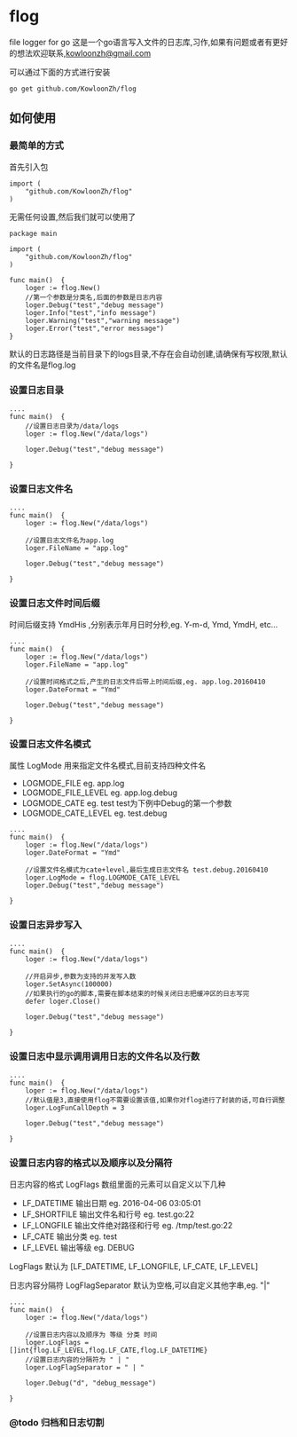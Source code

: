 # flog
file logger for go
这是一个go语言写入文件的日志库,习作,如果有问题或者有更好的想法欢迎联系,kowloonzh@gmail.com

可以通过下面的方式进行安装

```go get github.com/KowloonZh/flog```


## 如何使用

### 最简单的方式

首先引入包

```
import (
	"github.com/KowloonZh/flog"
)
```

无需任何设置,然后我们就可以使用了

```
package main

import (
	"github.com/KowloonZh/flog"
)

func main()  {
	loger := flog.New()
	//第一个参数是分类名,后面的参数是日志内容
	loger.Debug("test","debug message")
	loger.Info("test","info message")
	loger.Warning("test","warning message")
	loger.Error("test","error message")
}
```

默认的日志路径是当前目录下的logs目录,不存在会自动创建,请确保有写权限,默认的文件名是flog.log


### 设置日志目录
```
....
func main()  {
    //设置日志目录为/data/logs
	loger := flog.New("/data/logs")

	loger.Debug("test","debug message")

}
```


### 设置日志文件名
```
....
func main()  {
	loger := flog.New("/data/logs")

	//设置日志文件名为app.log
    loger.FileName = "app.log"

	loger.Debug("test","debug message")

}
```

### 设置日志文件时间后缀
时间后缀支持 YmdHis ,分别表示年月日时分秒,eg. Y-m-d, Ymd, YmdH, etc...
```
....
func main()  {
	loger := flog.New("/data/logs")
    loger.FileName = "app.log"

    //设置时间格式之后,产生的日志文件后带上时间后缀,eg. app.log.20160410
    loger.DateFormat = "Ymd"

	loger.Debug("test","debug message")

}
```

### 设置日志文件名模式
属性 LogMode 用来指定文件名模式,目前支持四种文件名

- LOGMODE_FILE eg. app.log
- LOGMODE_FILE_LEVEL eg. app.log.debug
- LOGMODE_CATE eg. test test为下例中Debug的第一个参数
- LOGMODE_CATE_LEVEL eg. test.debug

```
....
func main()  {
	loger := flog.New("/data/logs")
    loger.DateFormat = "Ymd"

    //设置文件名模式为cate+level,最后生成日志文件名 test.debug.20160410
    loger.LogMode = flog.LOGMODE_CATE_LEVEL
	loger.Debug("test","debug message")

}
```

### 设置日志异步写入


```
....
func main()  {
	loger := flog.New("/data/logs")

	//开启异步,参数为支持的并发写入数
	loger.SetAsync(100000)
	//如果执行的go的脚本,需要在脚本结束的时候关闭日志把缓冲区的日志写完
	defer loger.Close()

	loger.Debug("test","debug message")

}
```

### 设置日志中显示调用调用日志的文件名以及行数


```
....
func main()  {
	loger := flog.New("/data/logs")
    //默认值是3,直接使用flog不需要设置该值,如果你对flog进行了封装的话,可自行调整
    loger.LogFunCallDepth = 3

	loger.Debug("test","debug message")

}
```

### 设置日志内容的格式以及顺序以及分隔符
日志内容的格式 LogFlags 数组里面的元素可以自定义以下几种

-	LF_DATETIME   输出日期 eg. 2016-04-06 03:05:01
-	LF_SHORTFILE  输出文件名和行号 eg. test.go:22
-	LF_LONGFILE   输出文件绝对路径和行号  eg. /tmp/test.go:22
-	LF_CATE       输出分类 eg. test
-	LF_LEVEL      输出等级 eg. DEBUG

LogFlags 默认为 [LF_DATETIME, LF_LONGFILE, LF_CATE, LF_LEVEL]

日志内容分隔符 LogFlagSeparator 默认为空格,可以自定义其他字串,eg. "|"

```
....
func main()  {
	loger := flog.New("/data/logs")

    //设置日志内容以及顺序为 等级 分类 时间
	loger.LogFlags = []int{flog.LF_LEVEL,flog.LF_CATE,flog.LF_DATETIME}
	//设置日志内容的分隔符为 " | "
    loger.LogFlagSeparator = " | "

    loger.Debug("d", "debug_message")

}
```

### @todo 归档和日志切割